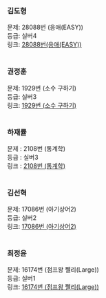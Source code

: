 ### 김도형
문제: 28088번 (응애(EASY)) <br/>
등급: 실버4 <br/>
링크: [28088번(응애(EASY))](https://www.acmicpc.net/problem/28088) <br/>
<br/>

### 권정훈
문제: 1929번 (소수 구하기) <br/>
등급: 실버3 <br/>
링크: [1929번 (소수 구하기)](https://www.acmicpc.net/problem/1929) <br/>
<br/>

### 하재률
문제 : 2108번 (통계학) <br/>
등급 : 실버3 <br/>
링크 : [2108번 (통계학)](https://www.acmicpc.net/problem/2108) <br/>
<br/>

### 김선혁
문제: 17086번 (아기상어2) <br/>
등급: 실버2 <br/>
링크: [17086번 (아기상어2)](https://www.acmicpc.net/problem/17086) <br/>
<br/>

### 최정윤
문제: 16174번 (점프왕 쩰리(Large)) <br/>
등급: 실버1 <br/>
링크: [16174번 (점프왕 쩰리(Large))](https://www.acmicpc.net/problem/16174) <br/>
<br/>
